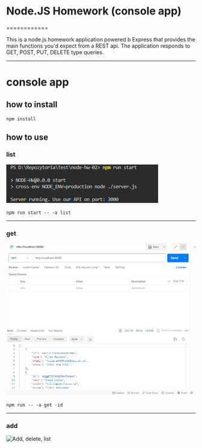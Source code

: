 # Node.JS Homework (console app)
============

This is a node.js homework application powered b Express that provides the main functions you'd expect from a REST api. The application responds to GET, POST, PUT, DELETE type queries.

---
# console app

## how to install
```shell
npm install
```

## how to use
### list
![Start](./models//images/run.PNG)
```shell
npm run start -- -a list
```
--------------- 
### get
![Get by ID](./models//images/get.PNG)
```shell
npm run -- -a get -id 
```

--------------- 
### add
![Add, delete, list](https://i.imgur.com/DU6oJ7f.png)


